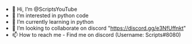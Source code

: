 - 👋 Hi, I’m @ScriptsYouTube
- 👀 I’m interested in python code
- 🌱 I’m currently learning in python
- 💞️ I’m looking to collaborate on discord "https://discord.gg/e3NfUffnkt"
- 📫 How to reach me - Find me on discord (Username: Scripts#8080)

<!---
ScriptsYouTube/ScriptsYouTube is a ✨ special ✨ repository because its `README.md` (this file) appears on your GitHub profile.
You can click the Preview link to take a look at your changes.
--->
